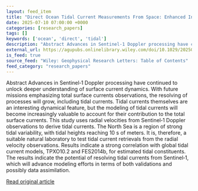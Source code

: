 ```yaml
---
layout: feed_item
title: "Direct Ocean Tidal Current Measurements From Space: Enhanced Interpretation of Sentinel‐1 Doppler Shift Signals"
date: 2025-07-10 07:00:00 +0000
categories: [research_papers]
tags: []
keywords: ['ocean', 'direct', 'tidal']
description: "Abstract Advances in Sentinel‐1 Doppler processing have continued to unlock deeper understanding of surface current dynamics"
external_url: https://agupubs.onlinelibrary.wiley.com/doi/10.1029/2025GL115779?af=R
is_feed: true
source_feed: "Wiley: Geophysical Research Letters: Table of Contents"
feed_category: "research_papers"
---
```


Abstract Advances in Sentinel‐1 Doppler processing have continued to unlock deeper understanding of surface current dynamics. With future missions emphasizing total surface currents observations, the resolving of processes will grow, including tidal currents. Tidal currents themselves are an interesting dynamical feature, but the modeling of tidal currents will become increasingly valuable to account for their contribution to the total surface currents. This study uses radial velocities from Sentinel‐1 Doppler observations to derive tidal currents. The North Sea is a region of strong tidal variability, with tidal heights reaching 10 s of meters. It is, therefore, a suitable natural laboratory to test tidal current retrievals from the radial velocity observations. Results indicate a strong correlation with global tidal current models, TPXO10.2 and FES2014b, for estimated tidal constituents. The results indicate the potential of resolving tidal currents from Sentinel‐1, which will advance modeling efforts in terms of both validations and possibly data assimilation.

[Read original article](https://agupubs.onlinelibrary.wiley.com/doi/10.1029/2025GL115779?af=R)

